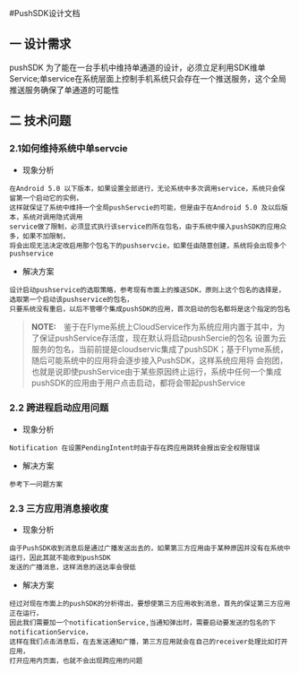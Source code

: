 #PushSDK设计文档
## 一 设计需求
  pushSDK 为了能在一台手机中维持单通道的设计，必须立足利用SDK维单Service;单service在系统层面上控制手机系统只会存在一个推送服务，这个全局推送服务确保了单通道的可能性
  
## 二 技术问题
### 2.1如何维持系统中单servcie
  * 现象分析
```
在Android 5.0 以下版本，如果设置全部进行，无论系统中多次调用service，系统只会保留第一个启动它的实例，
这样就保证了系统中维持一个全局pushServcie的可能，但是由于在Android 5.0 及以后版本，系统对调用隐式调用
service做了限制，必须显式执行该service的所在包名，由于系统中接入pushSDK的应用众多，如果不加限制，
将会出现无法决定改启用那个包名下的pushservcie，如果任由随意创建，系统将会出现多个pushservice
```
  
  * 解决方案
```
设计启动pushservice的选取策略，参考现有市面上的推送SDK，原则上这个包名的选择是，选取第一个启动该pushservice的包名，
只要系统没有重启，以后不管哪个集成pushSDK的应用，首次启动的包名都将是这个指定的包名
```
   

> **NOTE:**　鉴于在Flyme系统上CloudService作为系统应用内置于其中，为了保证pushService存活度，现在默认将启动pushSercie的包名
设置为云服务的包名，当前前提是cloudservic集成了pushSDK；基于Flyme系统，随后可能系统中的应用将会逐步接入PushSDK，这样系统应用将
会抱团，也就是说即使pushService由于某些原因终止运行，系统中任何一个集成pushSDK的应用由于用户点击启动，都将会带起pushService

### 2.2 跨进程启动应用问题
* 现象分析
```
Notification 在设置PendingIntent时由于存在跨应用跳转会报出安全权限错误
```

* 解决方案
```
参考下一问题方案
```
  
   
### 2.3 三方应用消息接收度
* 现象分析
```
由于PushSDK收到消息后是通过广播发送出去的，如果第三方应用由于某种原因并没有在系统中运行，因此其就不能收到pushSDK
发送的广播消息，这样消息的送达率会很低
```

* 解决方案
```
经过对现在市面上的pushSDK的分析得出，要想使第三方应用收到消息，首先的保证第三方应用正在运行，
因此我们需要加一个notificationService,当通知弹出时，需要启动要发送的包名的下notificationService，
这样在我们点击消息后，在去发送通知广播，第三方应用就会在自己的receiver处理比如打开应用，
打开应用内页面，也就不会出现跨应用的问题
```
